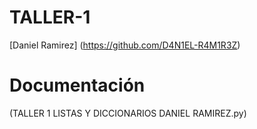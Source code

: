 # TALLER-1
[Daniel Ramirez] (https://github.com/D4N1EL-R4M1R3Z)

# Documentación
(TALLER 1 LISTAS Y DICCIONARIOS DANIEL RAMIREZ.py)
